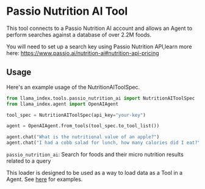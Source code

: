 # Passio Nutrition AI Tool

This tool connects to a Passio Nutrition AI account and allows an Agent to perform searches against a database of over 2.2M foods.

You will need to set up a search key using Passio Nutrition API,learn more here: https://www.passio.ai/nutrition-ai#nutrition-api-pricing

## Usage

Here's an example usage of the NutritionAIToolSpec.

```python
from llama_index.tools.passio_nutrition_ai import NutritionAIToolSpec
from llama_index.agent import OpenAIAgent

tool_spec = NutritionAIToolSpec(api_key="your-key")

agent = OpenAIAgent.from_tools(tool_spec.to_tool_list())

agent.chat("What is the nutritional value of an apple?")
agent.chat("I had a cobb salad for lunch, how many calories did I eat?")
```

`passio_nutrition_ai`: Search for foods and their micro nutrition results related to a query

This loader is designed to be used as a way to load data as a Tool in a Agent. See [here](https://github.com/emptycrown/llama-hub/tree/main) for examples.